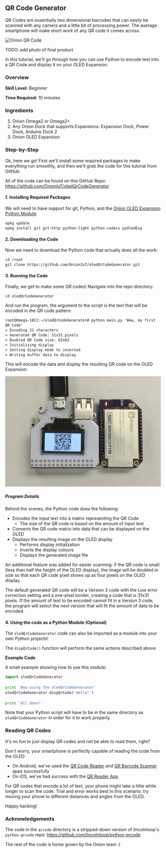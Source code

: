 ## QR Code Generator

QR Codes are essentially two dimensional barcodes that can easily be scanned with any camera and a little bit of processing power. The average smartphone will make short work of any QR code it comes across.

![Onion QR Code](http://i.imgur.com/0Ef3def.png)

TODO: add photo of final product


In this tutorial, we'll go through how you can use Python to encode text into a QR Code and display it on your OLED Expansion.


### Overview

**Skill Level:** Beginner

**Time Required:** 10 minutes


### Ingredients

1. Onion Omega2 or Omega2+
1. Any Onion Dock that supports Expansions: Expansion Dock, Power Dock, Arduino Dock 2
1. Onion OLED Expansion


### Step-by-Step

Ok, here we go! First we'll install some required packages to make everything run smoothly, and then we'll grab the code for this tutorial from GitHub.

All of the code can be found on this GitHub Repo: https://github.com/OnionIoT/oledQrCodeGenerator




#### 1. Installing Required Packages

We will need to have support for git, Python, and the [Onion OLED Expansion Python Module](https://wiki.onion.io/Documentation/Libraries/OLED-Expansion-Library):

```
opkg update
opkg install git git-http python-light python-codecs pyOledExp
```



#### 2. Downloading the Code

Now we need to download the Python code that actually does all the work:
```
cd /root
git clone https://github.com/OnionIoT/oledQrCodeGenerator.git
```


#### 3. Running the Code

Finally, we get to make some QR codes!
Navigate into the repo directory:
```
cd oledQrCodeGenerator
```

And run the program, the argument to the script is the text that will be encoded in the QR code pattern:
```
root@Omega-18C2:~/oledQrCodeGenerator# python main.py 'Wow, my first QR Code'
> Encoding 21 characters
> Generated QR Code: 31x31 pixels
> Doubled QR Code size: 62x62
> Initializing display
> Setting display mode to inverted
> Writing buffer data to display
```

This will encode the data and display the resulting QR code on the OLED Expansion:

![QR Code on OLED Exp](./img/oled-qr-code-photo.jpg)



##### Program Details

Behind the scenes, the Python code does the following:

* Encodes the input text into a matrix representing the QR Code
  * The size of the QR code is based on the amount of input text
* Converts the QR code matrix into data that can be displayed on the OLED
* Displays the resulting image on the OLED display
  * Performs display initialization
  * Inverts the display colours
  * Displays the generated image file

An additional feature was added for easier scanning: if the QR code is small (less than half the height of the OLED display), the image will be doubled in size so that each QR code pixel shows up as four pixels on the OLED display.

The default generated QR code will be a Version 3 code with the Low error correction setting and a one-pixel border, creating a code that is 31x31 pixels. If the amount of text to be encoded cannot fit in a Version 3 code, the program will select the next version that will fit the amount of data to be encoded.




#### 4. Using the code as a Python Module (Optional)

The `oledQrCodeGenerator` code can also be imported as a module into your own Python projects!

The `dispQrCode()` function will perform the same actions described above.


**Example Code**

A small example showing how to use this module:
``` python
import oledQrCodeGenerator

print 'Now using the oledQrCodeGenerator'
oledQrCodeGenerator.dispQrCode('Hello!')

print 'All done!'
```

Note that your Python script will have to be in the same directory as `oledQrCodeGenerator` in order for it to work properly.



### Reading QR Codes

It's no fun to just display QR codes and not be able to read them, right?

Don't worry, your smartphone is perfectly capable of reading the code from the OLED:
* On Android, we've used the [QR Code Reader](https://play.google.com/store/apps/details?id=tw.mobileapp.qrcode.banner) and [QR Barcode Scanner](https://play.google.com/store/apps/details?id=appinventor.ai_progetto2003.SCAN&hl=en) apps successfully
* On iOS, we've had success with the [QR Reader App](https://itunes.apple.com/us/app/qr-code-reader-and-scanner/id388175979?mt=8)

For QR codes that encode a lot of text, your phone might take a little while longer to scan the code. Trial and error works best in this scenario: try moving your phone to different distances and angles from the OLED.

Happy hacking!



### Acknowledgements

The code in the `qrcode` directory is a stripped-down version of lincolnloop's `python-qrcode` repo:
https://github.com/lincolnloop/python-qrcode

The rest of the code is home grown by the Onion team :)
